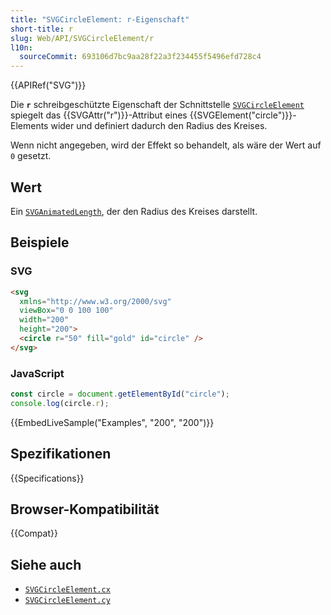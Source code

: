 ```yaml
---
title: "SVGCircleElement: r-Eigenschaft"
short-title: r
slug: Web/API/SVGCircleElement/r
l10n:
  sourceCommit: 693106d7bc9aa28f22a3f234455f5496efd728c4
---
```


{{APIRef("SVG")}}

Die **`r`** schreibgeschützte Eigenschaft der Schnittstelle [`SVGCircleElement`](/de/docs/Web/API/SVGCircleElement) spiegelt das {{SVGAttr("r")}}-Attribut eines {{SVGElement("circle")}}-Elements wider und definiert dadurch den Radius des Kreises.

Wenn nicht angegeben, wird der Effekt so behandelt, als wäre der Wert auf `0` gesetzt.

## Wert

Ein [`SVGAnimatedLength`](/de/docs/Web/API/SVGAnimatedLength), der den Radius des Kreises darstellt.

## Beispiele

### SVG

```html
<svg
  xmlns="http://www.w3.org/2000/svg"
  viewBox="0 0 100 100"
  width="200"
  height="200">
  <circle r="50" fill="gold" id="circle" />
</svg>
```

### JavaScript

```js
const circle = document.getElementById("circle");
console.log(circle.r);
```

{{EmbedLiveSample("Examples", "200", "200")}}

## Spezifikationen

{{Specifications}}

## Browser-Kompatibilität

{{Compat}}

## Siehe auch

- [`SVGCircleElement.cx`](/de/docs/Web/API/SVGCircleElement/cx)
- [`SVGCircleElement.cy`](/de/docs/Web/API/SVGCircleElement/cy)
